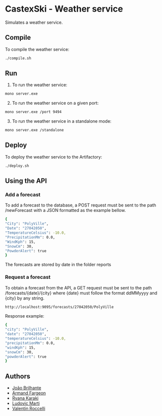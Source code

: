 # CastexSki - Weather service

Simulates a weather service.

## Compile

To compile the weather service:

```bash
./compile.sh
```

## Run

1. To run the weather service:

```bash
mono server.exe
```

2. To run the weather service on a given port:

```bash
mono server.exe /port 9494
```

3. To run the weather service in a standalone mode:

```bash
mono server.exe /standalone
```

## Deploy

To deploy the weather service to the Artifactory:

```bash
./deploy.sh
```

## Using the API
### Add a forecast

To add a forecast to the database, a POST request must be sent to the path /newForecast with a JSON formatted as the example bellow.
```bash
{
"City": "PolyVille",
"Date": "27042050",
"TemperatureCelsius": -10.0,
"PrecipitationMm": 0.0,
"WindKph": 15,
"SnowCm": 30,
"PowderAlert": true
}
```
The forecasts are stored by date in the folder reports

### Request a forecast

To obtain a forecast from the API, a GET request must be sent to the path /forecasts/{date}/{city} where {date} must follow the format ddMMyyyy and {city} by any string.
```bash
http://localhost:9095/forecasts/27042050/PolyVille
```

Response example:

```bash
{
"city": "PolyVille",
"date": "27042050",
"temperatureCelsius": -10.0,
"precipitationMm": 0.0,
"windKph": 15,
"snowCm": 30,
"powderAlert": true
}

```
## Authors

- [João Brilhante](https://github.com/JoaoBrlt)
- [Armand Fargeon](https://github.com/armandfargeon)
- [Ryana Karaki](https://github.com/RyanaKaraki)
- [Ludovic Marti](https://github.com/LudovicMarti)
- [Valentin Roccelli](https://github.com/RoccelliV)
